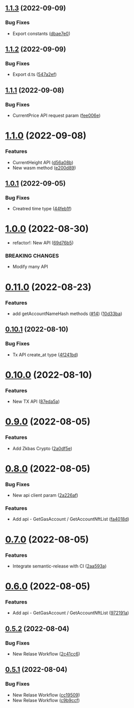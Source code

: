 ## [1.1.3](https://github.com/bnb-chain/zkbas-js-sdk/compare/v1.1.2...v1.1.3) (2022-09-09)


### Bug Fixes

* Export constants ([dbae7e0](https://github.com/bnb-chain/zkbas-js-sdk/commit/dbae7e0e105e12eb6c7255386fe41770dbd60888))

## [1.1.2](https://github.com/bnb-chain/zkbas-js-sdk/compare/v1.1.1...v1.1.2) (2022-09-09)


### Bug Fixes

* Export d.ts ([547a2ef](https://github.com/bnb-chain/zkbas-js-sdk/commit/547a2efd6e8b83a872949996624571431c361f3f))

## [1.1.1](https://github.com/bnb-chain/zkbas-js-sdk/compare/v1.1.0...v1.1.1) (2022-09-08)


### Bug Fixes

* CurrentPrice API request param ([fee006e](https://github.com/bnb-chain/zkbas-js-sdk/commit/fee006ea280603e2747e6d9fb2358eda3c8c67fe))

# [1.1.0](https://github.com/bnb-chain/zkbas-js-sdk/compare/v1.0.1...v1.1.0) (2022-09-08)


### Features

* CurrentHeight API ([d56a08b](https://github.com/bnb-chain/zkbas-js-sdk/commit/d56a08bc534daa528eb16288e3cc3434ca5ee34a))
* New wasm method ([e200d89](https://github.com/bnb-chain/zkbas-js-sdk/commit/e200d89a12259dac00ee93fa2809f52d29f21235))

## [1.0.1](https://github.com/bnb-chain/zkbas-js-sdk/compare/v1.0.0...v1.0.1) (2022-09-05)


### Bug Fixes

* Creatred time type ([44feb1f](https://github.com/bnb-chain/zkbas-js-sdk/commit/44feb1f3a825d8fc9075fb55f27b0dac0b62c798))

# [1.0.0](https://github.com/bnb-chain/zkbas-js-sdk/compare/v0.11.0...v1.0.0) (2022-08-30)


* refactor!: New API ([69d76b5](https://github.com/bnb-chain/zkbas-js-sdk/commit/69d76b5ccec4b26e00aea59d5a7bc6dec72bb847))


### BREAKING CHANGES

* Modify many API

# [0.11.0](https://github.com/bnb-chain/zkbas-js-sdk/compare/v0.10.1...v0.11.0) (2022-08-23)


### Features

* add getAccountNameHash methods ([#14](https://github.com/bnb-chain/zkbas-js-sdk/issues/14)) ([10d33ba](https://github.com/bnb-chain/zkbas-js-sdk/commit/10d33ba0db999528245c19231841141899971254))

## [0.10.1](https://github.com/bnb-chain/zkbas-js-sdk/compare/v0.10.0...v0.10.1) (2022-08-10)


### Bug Fixes

* Tx API create_at type ([4f241bd](https://github.com/bnb-chain/zkbas-js-sdk/commit/4f241bd59619c7b3d6a0eead736d0bea020aa1df))

# [0.10.0](https://github.com/bnb-chain/zkbas-js-sdk/compare/v0.9.0...v0.10.0) (2022-08-10)


### Features

* New TX API ([87eda5a](https://github.com/bnb-chain/zkbas-js-sdk/commit/87eda5af89d14e71172db57aac73a06f2b3a1d17))

# [0.9.0](https://github.com/bnb-chain/zkbas-js-sdk/compare/v0.8.0...v0.9.0) (2022-08-05)


### Features

* Add Zkbas Crypto ([2a0df5e](https://github.com/bnb-chain/zkbas-js-sdk/commit/2a0df5eef338d435e7eccd4e7a565825d6270681))

# [0.8.0](https://github.com/bnb-chain/zkbas-js-sdk/compare/v0.7.0...v0.8.0) (2022-08-05)


### Bug Fixes

* New api client param ([2a226af](https://github.com/bnb-chain/zkbas-js-sdk/commit/2a226af66ac1e1efb0c9639acf598e8be8d63d4c))


### Features

* Add api - GetGasAccount / GetAccountNftList ([fa4018d](https://github.com/bnb-chain/zkbas-js-sdk/commit/fa4018d87db3043f733bc489b15971b090891a94))

# [0.7.0](https://github.com/bnb-chain/zkbas-js-sdk/compare/v0.6.1...v0.7.0) (2022-08-05)


### Features

* Integrate semantic-release with CI ([2aa593a](https://github.com/bnb-chain/zkbas-js-sdk/commit/2aa593abc5beea437dbf61cf0504d5878929f669))

# [0.6.0](https://github.com/bnb-chain/zkbas-js-sdk/compare/v0.5.2...v0.6.0) (2022-08-05)


### Features

* Add api - GetGasAccount / GetAccountNftList ([972191a](https://github.com/bnb-chain/zkbas-js-sdk/commit/972191a7cbe7cd8307e7e9d83c140704a420cf0a))

## [0.5.2](https://github.com/bnb-chain/zkbas-js-sdk/compare/v0.5.1...v0.5.2) (2022-08-04)


### Bug Fixes

* New Relase Workflow ([2c41cc6](https://github.com/bnb-chain/zkbas-js-sdk/commit/2c41cc69acece584156277d5416a7173f2d474dc))

## [0.5.1](https://github.com/bnb-chain/zkbas-js-sdk/compare/v0.5.0...v0.5.1) (2022-08-04)


### Bug Fixes

* New Relase Workflow ([cc19509](https://github.com/bnb-chain/zkbas-js-sdk/commit/cc195090837af9b3285fde0cba0a78ae7f1f4e89))
* New Relase Workflow ([c9b9ccf](https://github.com/bnb-chain/zkbas-js-sdk/commit/c9b9ccf78963cc6906c5d35235f4412fa82875fe))
